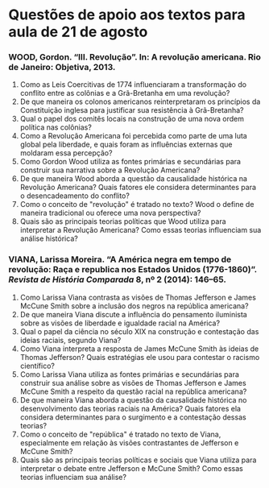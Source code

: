 # Questões de apoio aos textos para aula de 21 de agosto

### WOOD, Gordon. “III. Revolução”. In: **A revolução americana**. Rio de Janeiro: Objetiva, 2013.

1. Como as Leis Coercitivas de 1774 influenciaram a transformação do conflito entre as colônias e a Grã-Bretanha em uma revolução?
2. De que maneira os colonos americanos reinterpretaram os princípios da Constituição inglesa para justificar sua resistência à Grã-Bretanha?
3. Qual o papel dos comitês locais na construção de uma nova ordem política nas colônias?
4. Como a Revolução Americana foi percebida como parte de uma luta global pela liberdade, e quais foram as influências externas que moldaram essa percepção?
5. Como Gordon Wood utiliza as fontes primárias e secundárias para construir sua narrativa sobre a Revolução Americana?
6. De que maneira Wood aborda a questão da causalidade histórica na Revolução Americana? Quais fatores ele considera determinantes para o desencadeamento do conflito?
7. Como o conceito de "revolução" é tratado no texto? Wood o define de maneira tradicional ou oferece uma nova perspectiva?
8. Quais são as principais teorias políticas que Wood utiliza para interpretar a Revolução Americana? Como essas teorias influenciam sua análise histórica?

### VIANA, Larissa Moreira. “A América negra em tempo de revolução: Raça e republica nos Estados Unidos (1776-1860)”. *Revista de História Comparada* 8, nº 2 (2014): 146–65.

1. Como Larissa Viana contrasta as visões de Thomas Jefferson e James McCune Smith sobre a inclusão dos negros na república americana?  
2. De que maneira Viana discute a influência do pensamento iluminista sobre as visões de liberdade e igualdade racial na América?  
3. Qual o papel da ciência no século XIX na construção e contestação das ideias raciais, segundo Viana?  
4. Como Viana interpreta a resposta de James McCune Smith às ideias de Thomas Jefferson? Quais estratégias ele usou para contestar o racismo científico?  
5. Como Larissa Viana utiliza as fontes primárias e secundárias para construir sua análise sobre as visões de Thomas Jefferson e James McCune Smith a respeito da questão racial na república americana?
6. De que maneira Viana aborda a questão da causalidade histórica no desenvolvimento das teorias raciais na América? Quais fatores ela considera determinantes para o surgimento e a contestação dessas teorias?  
7. Como o conceito de "república" é tratado no texto de Viana, especialmente em relação às visões contrastantes de Jefferson e McCune Smith?  
8. Quais são as principais teorias políticas e sociais que Viana utiliza para interpretar o debate entre Jefferson e McCune Smith? Como essas teorias influenciam sua análise?  
